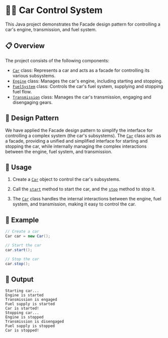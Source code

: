 # 🚗🔌 Car Control System

This Java project demonstrates the Facade design pattern for controlling a car's engine, transmission, and fuel system.

## 📋 Overview

The project consists of the following components:

- [`Car`](Car.java) class: Represents a car and acts as a facade for controlling its various subsystems.
- [`Engine`](Engine.java) class: Manages the car's engine, including starting and stopping.
- [`FuelSystem`](FuelSystem.java) class: Controls the car's fuel system, supplying and stopping fuel flow.
- [`Transmission`](Transmission.java) class: Manages the car's transmission, engaging and disengaging gears.

## 🎨 Design Pattern

We have applied the Facade design pattern to simplify the interface for controlling a complex system (the car's subsystems). The [`Car`](Car.java) class acts as a facade, providing a unified and simplified interface for starting and stopping the car, while internally managing the complex interactions between the engine, fuel system, and transmission.

## 🚀 Usage

1. Create a [`Car`](Car.java) object to control the car's subsystems.

2. Call the [`start`](Car.java#L14) method to start the car, and the [`stop`](Car.java#L22) method to stop it.

3. The [`Car`](Car.java) class handles the internal interactions between the engine, fuel system, and transmission, making it easy to control the car.

## 🏁 Example

```java
// Create a car
Car car = new Car();

// Start the car
car.start();

// Stop the car
car.stop();
```

## 📝 Output

```
Starting car...
Engine is started
Transmission is engaged
Fuel supply is started
Car is started!
Stopping car...
Engine is stopped
Transmission is disengaged
Fuel supply is stopped
Car is stopped!
```